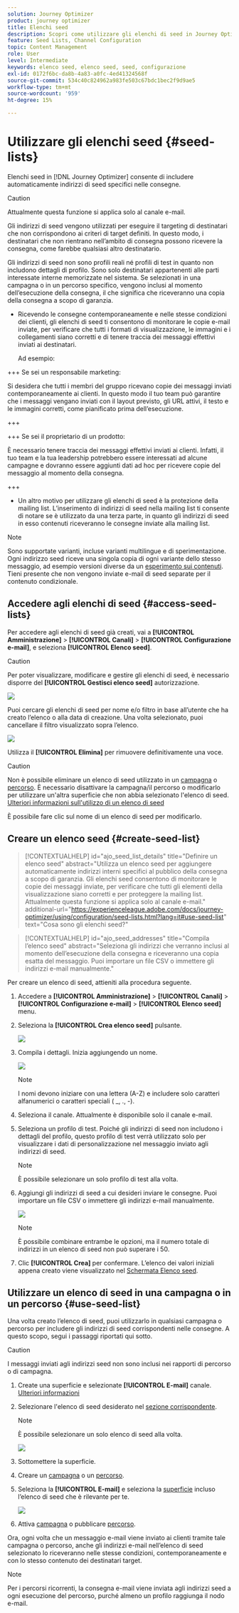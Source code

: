 ```yaml
---
solution: Journey Optimizer
product: journey optimizer
title: Elenchi seed
description: Scopri come utilizzare gli elenchi di seed in Journey Optimizer
feature: Seed Lists, Channel Configuration
topic: Content Management
role: User
level: Intermediate
keywords: elenco seed, elenco seed, seed, configurazione
exl-id: 0172f6bc-da8b-4a83-a0fc-4ed41324568f
source-git-commit: 534c40c824962a983fe503c67bdc1bec2f9d9ae5
workflow-type: tm+mt
source-wordcount: '959'
ht-degree: 15%

---
```


# Utilizzare gli elenchi seed {#seed-lists}

Elenchi seed in [!DNL Journey Optimizer] consente di includere automaticamente indirizzi di seed specifici nelle consegne.

>[!CAUTION]
>
>Attualmente questa funzione si applica solo al canale e-mail.

Gli indirizzi di seed vengono utilizzati per eseguire il targeting di destinatari che non corrispondono ai criteri di target definiti. In questo modo, i destinatari che non rientrano nell’ambito di consegna possono ricevere la consegna, come farebbe qualsiasi altro destinatario.

Gli indirizzi di seed non sono profili reali né profili di test in quanto non includono dettagli di profilo. Sono solo destinatari appartenenti alle parti interessate interne memorizzate nel sistema. Se selezionati in una campagna o in un percorso specifico, vengono inclusi al momento dell’esecuzione della consegna, il che significa che riceveranno una copia della consegna a scopo di garanzia.

* Ricevendo le consegne contemporaneamente e nelle stesse condizioni dei clienti, gli elenchi di seed ti consentono di monitorare le copie e-mail inviate, per verificare che tutti i formati di visualizzazione, le immagini e i collegamenti siano corretti e di tenere traccia dei messaggi effettivi inviati ai destinatari.

  Ad esempio:

+++ Se sei un responsabile marketing:

  Si desidera che tutti i membri del gruppo ricevano copie dei messaggi inviati contemporaneamente ai clienti. In questo modo il tuo team può garantire che i messaggi vengano inviati con il layout previsto, gli URL attivi, il testo e le immagini corretti, come pianificato prima dell’esecuzione.

+++

+++ Se sei il proprietario di un prodotto:

  È necessario tenere traccia dei messaggi effettivi inviati ai clienti. Infatti, il tuo team e la tua leadership potrebbero essere interessati ad alcune campagne e dovranno essere aggiunti dati ad hoc per ricevere copie del messaggio al momento della consegna.

+++

* Un altro motivo per utilizzare gli elenchi di seed è la protezione della mailing list. L’inserimento di indirizzi di seed nella mailing list ti consente di notare se è utilizzato da una terza parte, in quanto gli indirizzi di seed in esso contenuti riceveranno le consegne inviate alla mailing list.

>[!NOTE]
>
>Sono supportate varianti, incluse varianti multilingue e di sperimentazione. Ogni indirizzo seed riceve una singola copia di ogni variante dello stesso messaggio, ad esempio versioni diverse da un [esperimento sui contenuti](../content-management/get-started-experiment.md). Tieni presente che non vengono inviate e-mail di seed separate per il contenuto condizionale.

## Accedere agli elenchi di seed {#access-seed-lists}

Per accedere agli elenchi di seed già creati, vai a **[!UICONTROL Amministrazione]** > **[!UICONTROL Canali]** > **[!UICONTROL Configurazione e-mail]**, e seleziona **[!UICONTROL Elenco seed]**.

<!--
>[!CAUTION]
>
>Permissions to view, export and manage the seed lists are restricted to [Journey Administrators](../administration/ootb-product-profiles.md#journey-administrator). Learn more on managing [!DNL Journey Optimizer] users' access rights in [this section](../administration/permissions-overview.md).-->

>[!CAUTION]
>
>Per poter visualizzare, modificare e gestire gli elenchi di seed, è necessario disporre del **[!UICONTROL Gestisci elenco seed]** autorizzazione.

![](assets/seed-list-access.png)

Puoi cercare gli elenchi di seed per nome e/o filtro in base all’utente che ha creato l’elenco o alla data di creazione. Una volta selezionato, puoi cancellare il filtro visualizzato sopra l’elenco.

![](assets/seed-list-filtering.png)

Utilizza il **[!UICONTROL Elimina]** per rimuovere definitivamente una voce.

>[!CAUTION]
>
>Non è possibile eliminare un elenco di seed utilizzato in un [campagna](../campaigns/review-activate-campaign.md) o [percorso](../building-journeys/publishing-the-journey.md). È necessario disattivare la campagna/il percorso o modificarlo per utilizzare un&#39;altra superficie che non abbia selezionato l&#39;elenco di seed. [Ulteriori informazioni sull&#39;utilizzo di un elenco di seed](#use-seed-list)

È possibile fare clic sul nome di un elenco di seed per modificarlo. <!--Use the **[!UICONTROL Edit]** button to edit a seed list.-->

## Creare un elenco seed {#create-seed-list}

>[!CONTEXTUALHELP]
>id="ajo_seed_list_details"
>title="Definire un elenco seed"
>abstract="Utilizza un elenco seed per aggiungere automaticamente indirizzi interni specifici al pubblico della consegna a scopo di garanzia. Gli elenchi seed consentono di monitorare le copie dei messaggi inviate, per verificare che tutti gli elementi della visualizzazione siano corretti e per proteggere la mailing list. Attualmente questa funzione si applica solo al canale e-mail."
>additional-url="https://experienceleague.adobe.com/docs/journey-optimizer/using/configuration/seed-lists.html?lang=it#use-seed-list" text="Cosa sono gli elenchi seed?"

>[!CONTEXTUALHELP]
>id="ajo_seed_addresses"
>title="Compila l’elenco seed"
>abstract="Seleziona gli indirizzi che verranno inclusi al momento dell’esecuzione della consegna e riceveranno una copia esatta del messaggio. Puoi importare un file CSV o immettere gli indirizzi e-mail manualmente."

Per creare un elenco di seed, attieniti alla procedura seguente.

1. Accedere a **[!UICONTROL Amministrazione]** > **[!UICONTROL Canali]** > **[!UICONTROL Configurazione e-mail]** > **[!UICONTROL Elenco seed]** menu.

1. Seleziona la **[!UICONTROL Crea elenco seed]** pulsante.

   ![](assets/seed-list-create-button.png)

1. Compila i dettagli. Inizia aggiungendo un nome.

   ![](assets/seed-list-details.png)

   >[!NOTE]
   >
   >I nomi devono iniziare con una lettera (A-Z) e includere solo caratteri alfanumerici o caratteri speciali ( _, ., -).

1. Seleziona il canale. Attualmente è disponibile solo il canale e-mail.

1. Seleziona un profilo di test. Poiché gli indirizzi di seed non includono i dettagli del profilo, questo profilo di test verrà utilizzato solo per visualizzare i dati di personalizzazione nel messaggio inviato agli indirizzi di seed.

   >[!NOTE]
   >
   >È possibile selezionare un solo profilo di test alla volta.

1. Aggiungi gli indirizzi di seed a cui desideri inviare le consegne. Puoi importare un file CSV o immettere gli indirizzi e-mail manualmente.

   ![](assets/seed-list-email-addresses.png)

   >[!NOTE]
   >
   >È possibile combinare entrambe le opzioni, ma il numero totale di indirizzi in un elenco di seed non può superare i 50.

1. Clic **[!UICONTROL Crea]** per confermare. L’elenco dei valori iniziali appena creato viene visualizzato nel [Schermata Elenco seed](#access-seed-lists).

## Utilizzare un elenco di seed in una campagna o in un percorso {#use-seed-list}

Una volta creato l’elenco di seed, puoi utilizzarlo in qualsiasi campagna o percorso per includere gli indirizzi di seed corrispondenti nelle consegne. A questo scopo, segui i passaggi riportati qui sotto.

>[!CAUTION]
>
>I messaggi inviati agli indirizzi seed non sono inclusi nei rapporti di percorso o di campagna.

1. Create una superficie e selezionate **[!UICONTROL E-mail]** canale. [Ulteriori informazioni](../email/email-settings.md)

1. Selezionare l&#39;elenco di seed desiderato nel [sezione corrispondente](../email/email-settings.md#seed-list).

   >[!NOTE]
   >
   >È possibile selezionare un solo elenco di seed alla volta.

   ![](assets/seed-list-surface.png)

1. Sottomettere la superficie.

1. Creare un [campagna](../campaigns/create-campaign.md) o un [percorso](../building-journeys/journey-gs.md).

1. Seleziona la **[!UICONTROL E-mail]** e seleziona la [superficie](channel-surfaces.md) incluso l’elenco di seed che è rilevante per te.

   ![](assets/seed-list-campaign-email.png)

1. Attiva [campagna](../campaigns/review-activate-campaign.md) o pubblicare [percorso](../building-journeys/publishing-the-journey.md).

Ora, ogni volta che un messaggio e-mail viene inviato ai clienti tramite tale campagna o percorso, anche gli indirizzi e-mail nell’elenco di seed selezionato lo riceveranno nelle stesse condizioni, contemporaneamente e con lo stesso contenuto dei destinatari target.

>[!NOTE]
>
>Per i percorsi ricorrenti, la consegna e-mail viene inviata agli indirizzi seed a ogni esecuzione del percorso, purché almeno un profilo raggiunga il nodo e-mail.
